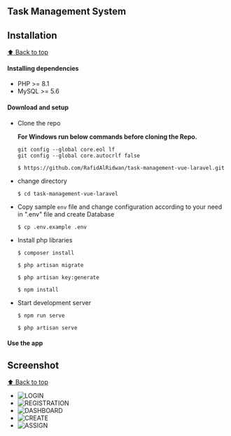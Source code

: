 ## Task Management System


## Installation

[:arrow_up: Back to top](#index)

#### Installing dependencies

- PHP >= 8.1
- MySQL >= 5.6


#### Download and setup

- Clone the repo

  **For Windows run below commands before cloning the Repo.**

  ```
  git config --global core.eol lf
  git config --global core.autocrlf false
  ```

  ```
  $ https://github.com/RafidAlRidwan/task-management-vue-laravel.git
  ```

- change directory
  ```
  $ cd task-management-vue-laravel
  ```
- Copy sample `env` file and change configuration according to your need in ".env" file and create Database
  ```
  $ cp .env.example .env
  ```
- Install php libraries
  ```
  $ composer install
  ```
  ```
  $ php artisan migrate
  ```
  ```
  $ php artisan key:generate
  ``` 
  ```
  $ npm install
  ```
- Start development server
  ```
  $ npm run serve
  ```
  ```
  $ php artisan serve
  ```

#### Use the app

## Screenshot

[:arrow_up: Back to top](#index)
    
- ![LOGIN](../assets/screenshots/login.png?raw=true)
- ![REGISTRATION](../assets/screenshots/registration.png?raw=true)
- ![DASHBOARD](../assets/screenshots/dashboard.png?raw=true)
- ![CREATE](../assets/screenshots/create.png?raw=true)
- ![ASSIGN](../assets/screenshots/assign.png?raw=true)



